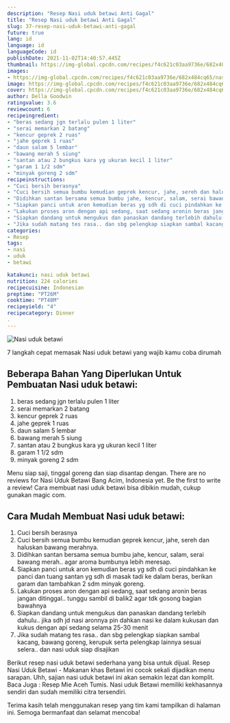 ```yaml
---
description: "Resep Nasi uduk betawi Anti Gagal"
title: "Resep Nasi uduk betawi Anti Gagal"
slug: 37-resep-nasi-uduk-betawi-anti-gagal
future: true
lang: id
language: id
languageCode: id
publishDate: 2021-11-02T14:40:57.445Z 
thumbnail: https://img-global.cpcdn.com/recipes/f4c621c03aa9736e/682x484cq65/nasi-uduk-betawi-foto-resep-utama.png
images:
- https://img-global.cpcdn.com/recipes/f4c621c03aa9736e/682x484cq65/nasi-uduk-betawi-foto-resep-utama.png
image: https://img-global.cpcdn.com/recipes/f4c621c03aa9736e/682x484cq65/nasi-uduk-betawi-foto-resep-utama.png
cover: https://img-global.cpcdn.com/recipes/f4c621c03aa9736e/682x484cq65/nasi-uduk-betawi-foto-resep-utama.png
author: Della Goodwin
ratingvalue: 3.6
reviewcount: 6
recipeingredient:
- "beras sedang jgn terlalu pulen 1 liter"
- "serai memarkan 2 batang"
- "kencur geprek 2 ruas"
- "jahe geprek 1 ruas"
- "daun salam 5 lembar"
- "bawang merah 5 siung"
- "santan atau 2 bungkus kara yg ukuran kecil 1 liter"
- "garam 1 1/2 sdm"
- "minyak goreng 2 sdm"
recipeinstructions:
- "Cuci bersih berasnya"
- "Cuci bersih semua bumbu kemudian geprek kencur, jahe, sereh dan haluskan bawang merahnya."
- "Didihkan santan bersama semua bumbu jahe, kencur, salam, serai bawang merah.. agar aroma bumbunya lebih meresap."
- "Siapkan panci untuk aron kemudian beras yg sdh di cuci pindahkan ke panci dan tuang santan yg sdh di masak tadi ke dalam beras, berikan garam dan tambahkan 2 sdm minyak goreng."
- "Lakukan proses aron dengan api sedang, saat sedang aronin beras jangan ditinggal.. tunggu sambil di balik2 agar tdk gosong bagian bawahnya"
- "Siapkan dandang untuk mengukus dan panaskan dandang terlebih dahulu.. jika sdh jd nasi aronnya pin dahkan nasi ke dalam kukusan dan kukus dengan api sedang selama 25-30 menit"
- "Jika sudah matang tes rasa.. dan sbg pelengkap siapkan sambal kacang, bawang goreng, kerupuk serta pelengkap lainnya sesuai selera.. dan nasi uduk siap disajikan"
categories:
- Resep
tags:
- nasi
- uduk
- betawi

katakunci: nasi uduk betawi 
nutrition: 224 calories
recipecuisine: Indonesian
preptime: "PT26M"
cooktime: "PT48M"
recipeyield: "4"
recipecategory: Dinner
. 
---
```



![Nasi uduk betawi](https://img-global.cpcdn.com/recipes/f4c621c03aa9736e/682x484cq65/nasi-uduk-betawi-foto-resep-utama.png)

7 langkah cepat memasak  Nasi uduk betawi yang wajib kamu coba dirumah

<!--inarticleads1-->

## Beberapa Bahan Yang Diperlukan Untuk Pembuatan Nasi uduk betawi:

1. beras sedang jgn terlalu pulen 1 liter
1. serai memarkan 2 batang
1. kencur geprek 2 ruas
1. jahe geprek 1 ruas
1. daun salam 5 lembar
1. bawang merah 5 siung
1. santan atau 2 bungkus kara yg ukuran kecil 1 liter
1. garam 1 1/2 sdm
1. minyak goreng 2 sdm

Menu siap saji, tinggal goreng dan siap disantap dengan. There are no reviews for Nasi Uduk Betawi Bang Acim, Indonesia yet. Be the first to write a review! Cara membuat nasi uduk betawi bisa dibikin mudah, cukup gunakan magic com. 

<!--inarticleads2-->

## Cara Mudah Membuat Nasi uduk betawi:

1. Cuci bersih berasnya
1. Cuci bersih semua bumbu kemudian geprek kencur, jahe, sereh dan haluskan bawang merahnya.
1. Didihkan santan bersama semua bumbu jahe, kencur, salam, serai bawang merah.. agar aroma bumbunya lebih meresap.
1. Siapkan panci untuk aron kemudian beras yg sdh di cuci pindahkan ke panci dan tuang santan yg sdh di masak tadi ke dalam beras, berikan garam dan tambahkan 2 sdm minyak goreng.
1. Lakukan proses aron dengan api sedang, saat sedang aronin beras jangan ditinggal.. tunggu sambil di balik2 agar tdk gosong bagian bawahnya
1. Siapkan dandang untuk mengukus dan panaskan dandang terlebih dahulu.. jika sdh jd nasi aronnya pin dahkan nasi ke dalam kukusan dan kukus dengan api sedang selama 25-30 menit
1. Jika sudah matang tes rasa.. dan sbg pelengkap siapkan sambal kacang, bawang goreng, kerupuk serta pelengkap lainnya sesuai selera.. dan nasi uduk siap disajikan


Berikut resep nasi uduk betawi sederhana yang bisa untuk dijual. Resep Nasi Uduk Betawi - Makanan khas Betawi ini cocok sekali dijadikan menu sarapan. Uhh, sajian nasi uduk betawi ini akan semakin lezat dan komplit. Baca Juga : Resep Mie Aceh Tumis. Nasi uduk Betawi memiliki kekhasannya sendiri dan sudah memiliki citra tersendiri. 

Terima kasih telah menggunakan resep yang tim kami tampilkan di halaman ini. Semoga bermanfaat dan selamat mencoba!
